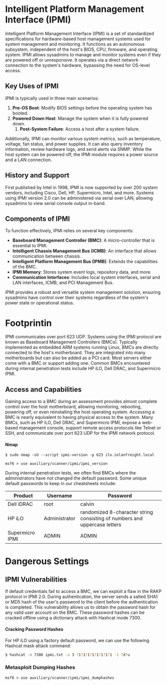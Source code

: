 # Intelligent Platform Management Interface (IPMI)

Intelligent Platform Management Interface (IPMI) is a set of standardized specifications for hardware-based host management systems used for system management and monitoring. It functions as an autonomous subsystem, independent of the host's BIOS, CPU, firmware, and operating system. IPMI allows sysadmins to manage and monitor systems even if they are powered off or unresponsive. It operates via a direct network connection to the system's hardware, bypassing the need for OS-level access.

## Key Uses of IPMI

IPMI is typically used in three main scenarios:
1. **Pre-OS Boot**: Modify BIOS settings before the operating system has booted.
2. **Powered Down Host**: Manage the system when it is fully powered down.
	1. **Post-System Failure**: Access a host after a system failure.

Additionally, IPMI can monitor various system metrics, such as temperature, voltage, fan status, and power supplies. It can also query inventory information, review hardware logs, and send alerts via SNMP. While the host system can be powered off, the IPMI module requires a power source and a LAN connection.

## History and Support

First published by Intel in 1998, IPMI is now supported by over 200 system vendors, including Cisco, Dell, HP, Supermicro, Intel, and more. Systems using IPMI version 2.0 can be administered via serial over LAN, allowing sysadmins to view serial console output in-band.

## Components of IPMI

To function effectively, IPMI relies on several key components:

- **Baseboard Management Controller (BMC)**: A micro-controller that is essential to IPMI.
- **Intelligent Chassis Management Bus (ICMB)**: An interface that allows communication between chassis.
- **Intelligent Platform Management Bus (IPMB)**: Extends the capabilities of the BMC.
- **IPMI Memory**: Stores system event logs, repository data, and more.
- **Communication Interfaces**: Includes local system interfaces, serial and LAN interfaces, ICMB, and PCI Management Bus.

IPMI provides a robust and versatile system management solution, ensuring sysadmins have control over their systems regardless of the system's power state or operational status.

# Footprintin

IPMI communicates over port 623 UDP. Systems using the IPMI protocol are known as Baseboard Management Controllers (BMCs). Typically implemented as embedded ARM systems running Linux, BMCs are directly connected to the host's motherboard. They are integrated into many motherboards but can also be added as a PCI card. Most servers either come with a BMC or support adding one. Common BMCs encountered during internal penetration tests include HP iLO, Dell DRAC, and Supermicro IPMI.

## Access and Capabilities

Gaining access to a BMC during an assessment provides almost complete control over the host motherboard, allowing monitoring, rebooting, powering off, or even reinstalling the host operating system. Accessing a BMC is nearly equivalent to having physical access to the system. Many BMCs, such as HP iLO, Dell DRAC, and Supermicro IPMI, expose a web-based management console, support remote access protocols like Telnet or SSH, and communicate over port 623 UDP for the IPMI network protocol.

#### Nmap

```shell-session
$ sudo nmap -sU --script ipmi-version -p 623 ilo.inlanfreight.local
```

```shell-session
msf6 > use auxiliary/scanner/ipmi/ipmi_version 
```

During internal penetration tests, we often find BMCs where the administrators have not changed the default password. Some unique default passwords to keep in our cheatsheets include:

|Product|Username|Password|
|---|---|---|
|Dell iDRAC|root|calvin|
|HP iLO|Administrator|randomized 8-character string consisting of numbers and uppercase letters|
|Supermicro IPMI|ADMIN|ADMIN|
# Dangerous Settings

## IPMI Vulnerabilities

If default credentials fail to access a BMC, we can exploit a flaw in the RAKP protocol in IPMI 2.0. During authentication, the server sends a salted SHA1 or MD5 hash of the user's password to the client before the authentication is completed. This vulnerability allows us to obtain the password hash for any valid user account on the BMC. These password hashes can be cracked offline using a dictionary attack with Hashcat mode 7300.
#### Cracking Password Hashes

For HP iLO using a factory default password, we can use the following Hashcat mask attack command:
```bash
$ hashcat -m 7300 ipmi.txt -a 3 ?1?1?1?1?1?1?1?1 -1 ?d?u
```
### Metasploit Dumping Hashes
```shell-session
msf6 > use auxiliary/scanner/ipmi/ipmi_dumphashes 
```